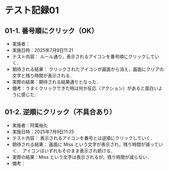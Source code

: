 # テスト記録01

## 01-1. 番号順にクリック（OK）
- 実施者：
- 実施日時：2025年7月9日11:21
- テスト内容：
ルール通り，表示されるアイコンを番号順にクリックしていく．
- 期待される結果：
クリックされたアイコンが画面から消え，画面にクリアの文字と残り時間が表示される．
- 実際の結果：期待される結果通りとなった．
- 備考：うまくクリックできた時は何か反応（アクション）があると面白いように感じた．

## 01-2. 逆順にクリック（不具合あり）
- 実施者：阿萬裕久
- 実施日時：2025年7月9日11:25
- テスト内容：
表示されるアイコンを番号とは逆順にクリックしていく．
- 期待される結果：
画面に Miss という文字が表示され，残り時間が減っていく．
アイコンはいずれもそのまま表示され続ける．
- 実際の結果：Miss という文字は表示されるが，残り時間が減らない．
- 備考：
